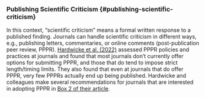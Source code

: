 ### Publishing Scientific Criticism {#publishing-scientific-criticism}

In this context, “scientific criticism” means a formal written response to a published finding. Journals can handle scientific criticism in different ways, e.g., publishing letters, commentaries, or online comments (post-publication peer review, PPPR). [Hardwicke et al. (2022)](https://doi.org/10.31222/osf.io/4w3kb) assessed PPPR policies and practices at journals and found that most journals don’t currently offer options for submitting PPPR, and those that do tend to impose strict length/timing limits. They also found that even at journals that do offer PPPR, very few PPPRs actually end up being published. Hardwicke and colleagues make several recommendations for journals that are interested in adopting PPPR in [Box 2 of their article](https://doi.org/10.31222/osf.io/4w3kb).